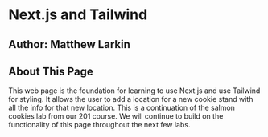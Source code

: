 # **Next.js and Tailwind**

## Author: Matthew Larkin

## About This Page

This web page is the foundation for learning to use Next.js and use Tailwind for styling. It allows the user to add a location for a new cookie stand with all the info for that new location. This is a continuation of the salmon cookies lab from our 201 course. We will continue to build on the functionality of this page throughout the next few labs.
